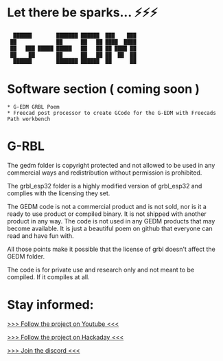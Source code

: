 # Let there be sparks... ⚡⚡⚡

```diff
  ██████        ███████ ██████  ███    ███  
 ██             ██      ██   ██ ████  ████  
 ██   ███ █████ █████   ██   ██ ██ ████ ██ 
 ██    ██       ██      ██   ██ ██  ██  ██ 
  ██████        ███████ ██████  ██      ██ 
```

 
 
# Software section ( coming soon )

    * G-EDM GRBL Poem
    * Freecad post processor to create GCode for the G-EDM with Freecads Path workbench


# G-RBL

The gedm folder is copyright protected and not allowed to be used in any commercial ways and redistribution without permission is prohibited.


The grbl_esp32 folder is a highly modified version of grbl_esp32 and complies with the licensing they set.


The GEDM code is not a commercial product and is not sold, nor is it a ready to use product or compiled binary. It is not shipped with another product in any way. The code is not used in any GEDM products that may become available. It is just a beautiful poem on github that everyone can read and have fun with.

All those points make it possible that the license of grbl doesn't affect the GEDM folder. 

The code is for private use and research only and not meant to be compiled. If it compiles at all.


# Stay informed:

[>>> Follow the project on Youtube <<<](https://www.youtube.com/@G-EDM/videos)

[>>> Follow the project on Hackaday <<<](https://hackaday.io/project/190371-g-edm)

[>>> Join the discord <<<](https://discord.gg/9cTsyDkEbe)



